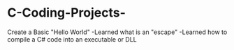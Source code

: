 # C-Coding-Projects-
Create a Basic "Hello World"
  -Learned what is an "escape"
  -Learned how to compile a C# code into an executable or DLL
